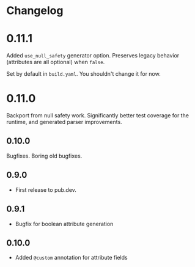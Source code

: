 # Changelog

# 0.11.1

Added `use_null_safety` generator option. Preserves legacy behavior (attributes are
all optional) when `false`.

Set by default in `build.yaml`. You shouldn't change it for now.

# 0.11.0

Backport from null safety work. Significantly better test coverage for the runtime,
and generated parser improvements.
## 0.10.0

Bugfixes. Boring old bugfixes.

## 0.9.0

- First release to pub.dev.

## 0.9.1

- Bugfix for boolean attribute generation

## 0.10.0

- Added ```@custom``` annotation for attribute fields
